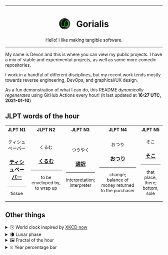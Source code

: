 ***

<h1 align="center">
<sub>
    <img src="readme/resources/avatar.png" height="36">
</sub>
&nbsp;
Gorialis
</h1>
<p align="center">
Hello! I like making tangible software.
</p>

***

My name is Devon and this is where you can view my public projects. I have a mix of stable and experimental projects, as well as some more comedic repositories.

I work in a handful of different disciplines, but my recent work tends mostly towards reverse engineering, DevOps, and graphical/UX design.

As a fun demonstration of what I can do, this README *dynamically regenerates* using GitHub Actions every hour! (it last updated at **16:27 UTC, 2021-01-10**)

<h2>JLPT words of the hour</h2>
<table>
    <tr>
        <th>JLPT N1</th>
        <th>JLPT N2</th>
        <th>JLPT N3</th>
        <th>JLPT N4</th>
        <th>JLPT N5</th>
    </tr>
    <tr>
        <td>
            <p align="center">ティシュペーパー</p>
            <h3 align="center"><b><a href="https://jisho.org/search/%E3%83%86%E3%82%A3%E3%82%B7%E3%83%A5%E3%83%9A%E3%83%BC%E3%83%91%E3%83%BC">ティシュペーパー</a></b></h3>
            <hr>
            <p align="center">tissue</p>
        </td>
        <td>
            <p align="center">くるむ</p>
            <h3 align="center"><b><a href="https://jisho.org/search/%E3%81%8F%E3%82%8B%E3%82%80">くるむ</a></b></h3>
            <hr>
            <p align="center">to be enveloped by,<wbr> to wrap up</p>
        </td>
        <td>
            <p align="center">つうやく</p>
            <h3 align="center"><b><a href="https://jisho.org/search/%E9%80%9A%E8%A8%B3">通訳</a></b></h3>
            <hr>
            <p align="center">interpretation;<br> interpreter</p>
        </td>
        <td>
            <p align="center">おつり</p>
            <h3 align="center"><b><a href="https://jisho.org/search/%E3%81%8A%E3%81%A4%E3%82%8A">おつり</a></b></h3>
            <hr>
            <p align="center">change;<br> balance of money returned to the purchaser</p>
        </td>
        <td>
            <p align="center">そこ</p>
            <h3 align="center"><b><a href="https://jisho.org/search/%E3%81%9D%E3%81%93">そこ</a></b></h3>
            <hr>
            <p align="center">that place,<wbr> there;<br> bottom,<wbr> sole</p>
        </td>
    </tr>
</table>

<h2>Other things</h2>
<details>
<summary>🕓  World clock inspired by <a href="https://xkcd.com/now">XKCD now</a></summary>

> <img src="generated/now.png" width="512">

</details>
<details>
<summary>🌘 Lunar phase</summary>

The moon is approximately 93.50% through its phase (Waning Crescent).

</details>
<details>
<summary>&#x1f5bc; Fractal of the hour</summary>

> <img src="generated/fractal.png" width="512">

</details>
<details>
<summary>&#x23f2; Year percentage bar</summary>
<pre><code>2021 [▁▁▁▁▁▁▁▁▁▁▁▁▁▁▁▁▁▁▁▁] 2.65%</code></pre>
</details>
